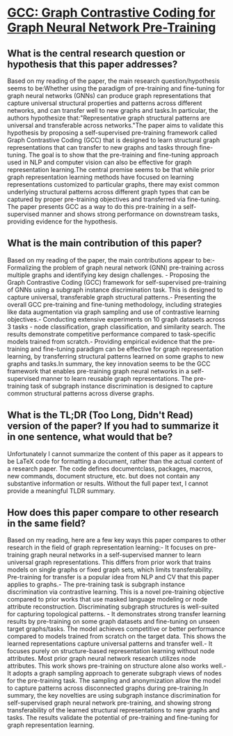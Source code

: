 # [GCC: Graph Contrastive Coding for Graph Neural Network Pre-Training](https://arxiv.org/abs/2006.09963)

## What is the central research question or hypothesis that this paper addresses?

Based on my reading of the paper, the main research question/hypothesis seems to be:Whether using the paradigm of pre-training and fine-tuning for graph neural networks (GNNs) can produce graph representations that capture universal structural properties and patterns across different networks, and can transfer well to new graphs and tasks.In particular, the authors hypothesize that:"Representative graph structural patterns are universal and transferable across networks."The paper aims to validate this hypothesis by proposing a self-supervised pre-training framework called Graph Contrastive Coding (GCC) that is designed to learn structural graph representations that can transfer to new graphs and tasks through fine-tuning. The goal is to show that the pre-training and fine-tuning approach used in NLP and computer vision can also be effective for graph representation learning.The central premise seems to be that while prior graph representation learning methods have focused on learning representations customized to particular graphs, there may exist common underlying structural patterns across different graph types that can be captured by proper pre-training objectives and transferred via fine-tuning. The paper presents GCC as a way to do this pre-training in a self-supervised manner and shows strong performance on downstream tasks, providing evidence for the hypothesis.


## What is the main contribution of this paper?

Based on my reading of the paper, the main contributions appear to be:- Formalizing the problem of graph neural network (GNN) pre-training across multiple graphs and identifying key design challenges. - Proposing the Graph Contrastive Coding (GCC) framework for self-supervised pre-training of GNNs using a subgraph instance discrimination task. This is designed to capture universal, transferable graph structural patterns.- Presenting the overall GCC pre-training and fine-tuning methodology, including strategies like data augmentation via graph sampling and use of contrastive learning objectives.- Conducting extensive experiments on 10 graph datasets across 3 tasks - node classification, graph classification, and similarity search. The results demonstrate competitive performance compared to task-specific models trained from scratch.- Providing empirical evidence that the pre-training and fine-tuning paradigm can be effective for graph representation learning, by transferring structural patterns learned on some graphs to new graphs and tasks.In summary, the key innovation seems to be the GCC framework that enables pre-training graph neural networks in a self-supervised manner to learn reusable graph representations. The pre-training task of subgraph instance discrimination is designed to capture common structural patterns across diverse graphs.


## What is the TL;DR (Too Long, Didn't Read) version of the paper? If you had to summarize it in one sentence, what would that be?

Unfortunately I cannot summarize the content of this paper as it appears to be LaTeX code for formatting a document, rather than the actual content of a research paper. The code defines documentclass, packages, macros, new commands, document structure, etc. but does not contain any substantive information or results. Without the full paper text, I cannot provide a meaningful TLDR summary.


## How does this paper compare to other research in the same field?

Based on my reading, here are a few key ways this paper compares to other research in the field of graph representation learning:- It focuses on pre-training graph neural networks in a self-supervised manner to learn universal graph representations. This differs from prior work that trains models on single graphs or fixed graph sets, which limits transferability. Pre-training for transfer is a popular idea from NLP and CV that this paper applies to graphs.- The pre-training task is subgraph instance discrimination via contrastive learning. This is a novel pre-training objective compared to prior works that use masked language modeling or node attribute reconstruction. Discriminating subgraph structures is well-suited for capturing topological patterns. - It demonstrates strong transfer learning results by pre-training on some graph datasets and fine-tuning on unseen target graphs/tasks. The model achieves competitive or better performance compared to models trained from scratch on the target data. This shows the learned representations capture universal patterns and transfer well.- It focuses purely on structure-based representation learning without node attributes. Most prior graph neural network research utilizes node attributes. This work shows pre-training on structure alone also works well.- It adopts a graph sampling approach to generate subgraph views of nodes for the pre-training task. The sampling and anonymization allow the model to capture patterns across disconnected graphs during pre-training.In summary, the key novelties are using subgraph instance discrimination for self-supervised graph neural network pre-training, and showing strong transferability of the learned structural representations to new graphs and tasks. The results validate the potential of pre-training and fine-tuning for graph representation learning.
